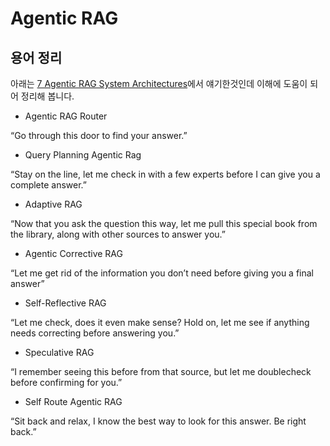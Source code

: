 # Agentic RAG

## 용어 정리

아래는 [7 Agentic RAG System Architectures](https://www.linkedin.com/posts/greg-coquillo_7-agentic-rag-system-architectures-ugcPost-7286098967434534912-F2Ek/?utm_source=share&utm_medium=member_android)에서 얘기한것인데 이해에 도움이 되어 정리해 봅니다.

- Agentic RAG Router

“Go through this door to find your answer.”



- Query Planning Agentic Rag

“Stay on the line, let me check in with a few experts before I can give you a complete answer.”


- Adaptive RAG

“Now that you ask the question this way, let me pull this special book from the library, along with other sources to answer you.”


- Agentic Corrective RAG

“Let me get rid of the information you don’t need before giving you a final answer”

- Self-Reflective RAG

“Let me check, does it even make sense? Hold on, let me see if anything needs correcting before answering you.”

- Speculative RAG

“I remember seeing this before from that source, but let me doublecheck before confirming for you.”

- Self Route Agentic RAG

“Sit back and relax, I know the best way to look for this answer. Be right back.”


